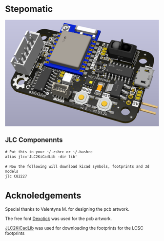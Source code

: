 # Stepomatic

![](stepomatic.png)

## JLC Componennts

    # Put this in your ~/.zshrc or ~/.bashrc
    alias jlc='JLC2KiCadLib -dir lib'
    
    # Now the following will download kicad symbols, footprints and 3d models
    jlc C82227


# Acknoledgements

Special thanks to Valentyna M. for designing the pcb artwork.

The free font [Dexotick](https://www.behance.net/dhanstudio) was used for the pcb artwork.

[JLC2KiCadLib](https://pypi.org/project/JLC2KiCadLib) was used for downloading the footprints for the LCSC footprints
